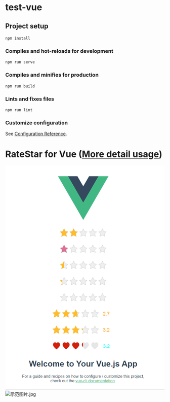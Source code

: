 # test-vue

## Project setup
```
npm install
```

### Compiles and hot-reloads for development
```
npm run serve
```

### Compiles and minifies for production
```
npm run build
```

### Lints and fixes files
```
npm run lint
```

### Customize configuration
See [Configuration Reference](https://cli.vuejs.org/config/).

# RateStar for Vue ([More detail usage](src/components/RateStar/README.md))

![示范图片.jpg](src/components/RateStar/demo/demo.png) ![示范图片.jpg](src/components/RateStar/demo/demo.gif) 